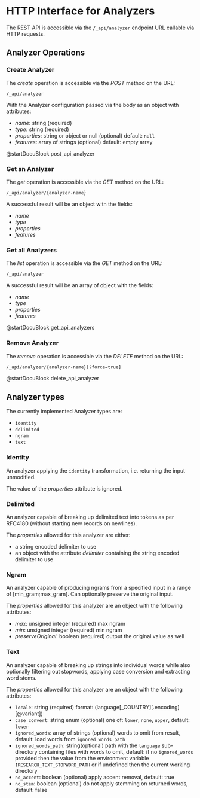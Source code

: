 HTTP Interface for Analyzers
============================

The REST API is accessible via the `/_api/analyzer` endpoint URL callable via
HTTP requests.

Analyzer Operations
-------------------

### Create Analyzer

The *create* operation is accessible via the *POST* method on the URL:

    /_api/analyzer

With the Analyzer configuration passed via the body as an object with
attributes:

- *name*: string (required)
- *type*: string (required)
- *properties*: string or object or null (optional) default: `null`
- *features*: array of strings (optional) default: empty array

@startDocuBlock post_api_analyzer

### Get an Analyzer

The *get* operation is accessible via the *GET* method on the URL:

    /_api/analyzer/{analyzer-name}

A successful result will be an object with the fields:
- *name*
- *type*
- *properties*
- *features*

### Get all Analyzers

The *list* operation is accessible via the *GET* method on the URL:

    /_api/analyzer

A successful result will be an array of object with the fields:
- *name*
- *type*
- *properties*
- *features*

@startDocuBlock get_api_analyzers

### Remove Analyzer

The *remove* operation is accessible via the *DELETE* method on the URL:

    /_api/analyzer/{analyzer-name}[?force=true]

@startDocuBlock delete_api_analyzer

Analyzer types
--------------

The currently implemented Analyzer types are:

- `identity`
- `delimited`
- `ngram`
- `text`

### Identity

An analyzer applying the `identity` transformation, i.e. returning the input
unmodified.

The value of the *properties* attribute is ignored.

### Delimited

An analyzer capable of breaking up delimited text into tokens as per RFC4180
(without starting new records on newlines).

The *properties* allowed for this analyzer are either:

- a string encoded delimiter to use
- an object with the attribute *delimiter* containing the string encoded
  delimiter to use

### Ngram

An analyzer capable of producing ngrams from a specified input in a range of
[min_gram;max_gram]. Can optionally preserve the original input.

The *properties* allowed for this analyzer are an object with the following
attributes:

- *max*: unsigned integer (required) max ngram
- *min*: unsigned integer (required) min ngram
- *preserveOriginal*: boolean (required) output the original value as well

### Text

An analyzer capable of breaking up strings into individual words while also
optionally filtering out stopwords, applying case conversion and extracting
word stems.

The *properties* allowed for this analyzer are an object with the following
attributes:

- `locale`: string (required) format: (language[_COUNTRY][.encoding][@variant])
- `case_convert`: string enum (optional) one of: `lower`, `none`, `upper`,
  default: `lower`
- `ignored_words`: array of strings (optional) words to omit from result,
  default: load words from `ignored_words_path`
- `ignored_words_path`: string(optional) path with the `language` sub-directory
  containing files with words to omit, default: if no
  `ignored_words` provided then the value from the
  environment variable `IRESEARCH_TEXT_STOPWORD_PATH` or
  if undefined then the current working directory
- `no_accent`: boolean (optional) apply accent removal, default: true
- `no_stem`: boolean (optional) do not apply stemming on returned words,
  default: false
